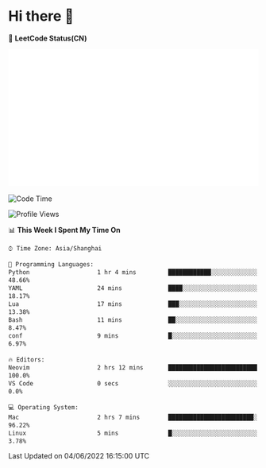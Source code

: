 # Hi there 👋

📝 **LeetCode Status(CN)**

![wsmbsbbz's LeetCode status](https://github.com/wsmbsbbz/wsmbsbbz/blob/main/status.svg)

<!--
**wsmbsbbz/wsmbsbbz** is a ✨ _special_ ✨ repository because its `README.md` (this file) appears on your GitHub profile.

Here are some ideas to get you started:

- 🔭 I’m currently working on ...
- 🌱 I’m currently learning ...
- 👯 I’m looking to collaborate on ...
- 🤔 I’m looking for help with ...
- 💬 Ask me about ...
- 📫 How to reach me: ...
- 😄 Pronouns: ...
- ⚡ Fun fact: ...
-->
<!--START_SECTION:waka-->
![Code Time](http://img.shields.io/badge/Code%20Time-0%20secs-blue)

![Profile Views](http://img.shields.io/badge/Profile%20Views-18-blue)

📊 **This Week I Spent My Time On** 

```text
⌚︎ Time Zone: Asia/Shanghai

💬 Programming Languages: 
Python                   1 hr 4 mins         ████████████░░░░░░░░░░░░░   48.66% 
YAML                     24 mins             ████░░░░░░░░░░░░░░░░░░░░░   18.17% 
Lua                      17 mins             ███░░░░░░░░░░░░░░░░░░░░░░   13.38% 
Bash                     11 mins             ██░░░░░░░░░░░░░░░░░░░░░░░   8.47% 
conf                     9 mins              █░░░░░░░░░░░░░░░░░░░░░░░░   6.97%

🔥 Editors: 
Neovim                   2 hrs 12 mins       █████████████████████████   100.0% 
VS Code                  0 secs              ░░░░░░░░░░░░░░░░░░░░░░░░░   0.0%

💻 Operating System: 
Mac                      2 hrs 7 mins        ████████████████████████░   96.22% 
Linux                    5 mins              █░░░░░░░░░░░░░░░░░░░░░░░░   3.78%

```


 Last Updated on 04/06/2022 16:15:00 UTC
<!--END_SECTION:waka-->
